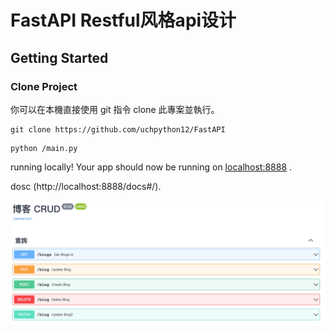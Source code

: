 # FastAPI Restful风格api设计



## Getting Started
### Clone Project
你可以在本機直接使用 git 指令 clone 此專案並執行。

```
git clone https://github.com/uchpython12/FastAPI
```

```
python /main.py
```

running locally! Your app should now be running on [localhost:8888](http://localhost:8888/) .


dosc (http://localhost:8888/docs#/).


![image](https://github.com/uchpython12/FastAPI/blob/main/%E5%8D%9A%E5%AE%A2%E5%88%97%E8%A1%A8%E6%8E%A5%E5%8F%A3_Restful%E9%A3%8E%E6%A0%BCapi%E8%AE%BE%E8%AE%A1/fastapi.png)
